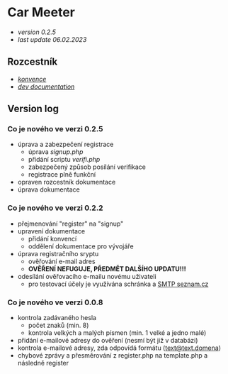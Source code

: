 # Car Meeter
- *version 0.2.5*
- *last update 06.02.2023*

## Rozcestník
- *[konvence](docs/konvence.md)*
- *[dev documentation](docs/dev.md)*

## Version log

### Co je nového ve verzi 0.2.5
- úprava a zabezpečení registrace
    - úprava *signup.php*
    - přidání scriptu *verifi.php*
    - zabezpečený způsob posílání verifikace
    - registrace plně funkční
- opraven rozcestník dokumentace
- úprava dokumentace

### Co je nového ve verzi 0.2.2
- přejmenování "register" na "signup"
- upravení dokumentace
    - přidání konvencí
    - oddělení dokumentace pro vývojáře
- úprava registračního sryptu
    - ověřování e-mail adres
    - **OVĚŘENÍ NEFUGUJE, PŘEDMĚT DALŠÍHO UPDATU!!!**
- odesílání ověřovacího e-mailu novému uživateli
    - pro testovací účely je využívána schránka a [SMTP seznam.cz](https://napoveda.seznam.cz/cz/imap-pop3-smtp/)

### Co je nového ve verzi 0.0.8
- kontrola zadávaného hesla
    - počet znaků (min. 8)
    - kontrola velkých a malých písmen (min. 1 velké a jedno malé)
- přidání e-mailové adresy do ověření (nesmí být již v databázi)
- kontrola e-mailové adresy, zda odpovídá formátu (text@text.domena)
- chybové zprávy a přesměrování z register.php na template.php a následně register
